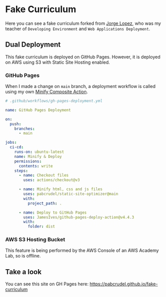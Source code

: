 # Fake Curriculum

Here you can see a fake curriculum forked from [Jorge Lopez](@jorloque), who was
my teacher of `Developing Environment` and `Web Applications Deployment`.

## Dual Deployment

This fake curriculum is deployed on GitHub Pages. However, it is deployed on AWS
using S3 with Static Site Hosting enabled.

### GitHub Pages

When I made a change on `main` branch, a deployment workflow is called using my
own
[Minify Composite Action](https://github.com/pabcrudel/static-site-optimizer).

```yml
# .github/workflows/gh-pages-deployment.yml

name: GitHub Pages Deployment

on:
  push:
    branches:
      - main

jobs:
  ci-cd:
    runs-on: ubuntu-latest
    name: Minify & Deploy
    permissions:
      contents: write
    steps:
      - name: Checkout files
        uses: actions/checkout@v3

      - name: Minify html, css and js files
        uses: pabcrudel/static-site-optimizer@main
        with:
          project_path: .

      - name: Deploy to GitHub Pages
        uses: JamesIves/github-pages-deploy-action@v4.4.3
        with:
          folder: dist
```

### AWS S3 Hosting Bucket

This feature is being performed by the AWS Console of an AWS Academy Lab, so is
offline.

## Take a look

You can see this site on GH Pages here:
<https://pabcrudel.github.io/fake-curriculum>
